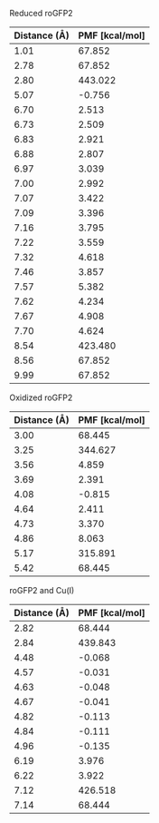 Reduced roGFP2

| Distance (Å) | PMF [kcal/mol] |
|-----------|-----------|
| 1.01 | 67.852 |
| 2.78 | 67.852 |
| 2.80 | 443.022 |
| 5.07 | -0.756 |
| 6.70 | 2.513 |
| 6.73 | 2.509 |
| 6.83 | 2.921 |
| 6.88 | 2.807 |
| 6.97 | 3.039 |
| 7.00 | 2.992 |
| 7.07 | 3.422 |
| 7.09 | 3.396 |
| 7.16 | 3.795 |
| 7.22 | 3.559 |
| 7.32 | 4.618 |
| 7.46 | 3.857 |
| 7.57 | 5.382 |
| 7.62 | 4.234 |
| 7.67 | 4.908 |
| 7.70 | 4.624 |
| 8.54 | 423.480 |
| 8.56 | 67.852 |
| 9.99 | 67.852 |

Oxidized roGFP2

| Distance (Å) | PMF [kcal/mol] |
|-----------|-----------|
| 3.00 | 68.445 |
| 3.25 | 344.627 |
| 3.56 | 4.859 |
| 3.69 | 2.391 |
| 4.08 | -0.815 |
| 4.64 | 2.411 |
| 4.73 | 3.370 |
| 4.86 | 8.063 |
| 5.17 | 315.891 |
| 5.42 | 68.445 |

roGFP2 and Cu(I)

| Distance (Å) | PMF [kcal/mol] |
|-----------|-----------|
| 2.82 | 68.444 |
| 2.84 | 439.843 |
| 4.48 | -0.068 |
| 4.57 | -0.031 |
| 4.63 | -0.048 |
| 4.67 | -0.041 |
| 4.82 | -0.113 |
| 4.84 | -0.111 |
| 4.96 | -0.135 |
| 6.19 | 3.976 |
| 6.22 | 3.922 |
| 7.12 | 426.518 |
| 7.14 | 68.444 |
